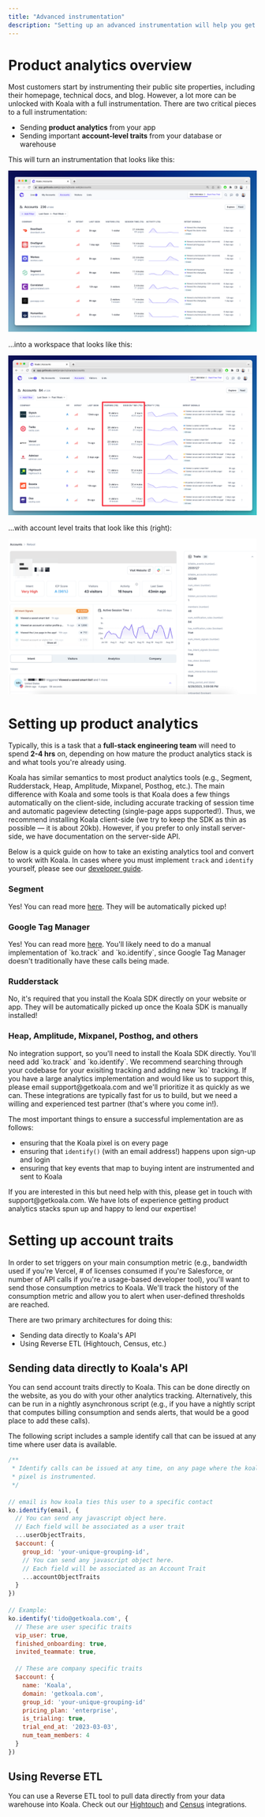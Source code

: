 ```yaml
---
title: "Advanced instrumentation"
description: "Setting up an advanced instrumentation will help you get the most out of Koala!"
---
```


# Product analytics overview
Most customers start by instrumenting their public site properties, including their homepage, technical docs, and blog. However, a lot more can be unlocked with Koala with a full instrumentation. There are two critical pieces to a full instrumentation:

* Sending **product analytics** from your app
* Sending important **account-level traits** from your database or warehouse

This will turn an instrumentation that looks like this:

![](/images/admin-guides/advanced-instrumentation/koala-web.png)

...into a workspace that looks like this:

![](/images/admin-guides/advanced-instrumentation/koala-accounts.png)

...with account level traits that look like this (right):

![](/images/admin-guides/advanced-instrumentation/koala-single-account.png)

# Setting up product analytics
Typically, this is a task that a **full-stack engineering team** will need to spend **2-4 hrs** on, depending on how mature the product analytics stack is and what tools you're already using. 

Koala has similar semantics to most product analytics tools (e.g., Segment, Rudderstack, Heap, Amplitude, Mixpanel, Posthog, etc.). The main difference with Koala and some tools is that Koala does a few things automatically on the client-side, including accurate tracking of session time and automatic pageview detecting (single-page apps supported!). Thus, we recommend installing Koala client-side (we try to keep the SDK as thin as possible — it is about 20kb). However, if you prefer to only install server-side, we have documentation on the server-side API.

Below is a quick guide on how to take an existing analytics tool and convert to work with Koala. In cases where you must implement `track` and `identify` yourself, please see our <a href="/docs/developer-guides/server-side">developer guide</a>.

### Segment
<AccordionGroup>
   <Accordion title="Can I do a codeless install? ✅">
      Yes! You can read more <a href="/docs/integrations/segment">here</a>.
   </Accordion>
   <Accordion title="Will I automatically get `track` and `identify` calls? ✅">
      They will be automatically picked up!
   </Accordion>
</AccordionGroup>

### Google Tag Manager
<AccordionGroup>
   <Accordion title="Can I do a codeless install? ✅ ">
      Yes! You can read more <a href="/docs/integrations/google-tag-manager">here</a>.
   </Accordion>
   <Accordion title="Will I automatically get `track` and `identify` calls? 🟡 ">
      You'll likely need to do a manual implementation of `ko.track` and `ko.identify`, since Google Tag Manager doesn't traditionally have these calls being made.
   </Accordion>
</AccordionGroup>

### Rudderstack
<AccordionGroup>
   <Accordion title="Can I do a codeless install? ❌" >
      No, it's required that you install the Koala SDK directly on your website or app.
   </Accordion>
   <Accordion title="Will I automatically get `track` and `identify` calls? ✅">
      They will be automatically picked up once the Koala SDK is manually installed!
   </Accordion>
</AccordionGroup>

###  Heap, Amplitude, Mixpanel, Posthog, and others 
<AccordionGroup>
   <Accordion title="Can I do a codeless install? ❌">
      No integration support, so you'll need to install the Koala SDK directly.
   </Accordion>
   <Accordion title="Will I automatically get `track` and `identify` calls? ❌">
      You'll need add `ko.track` and `ko.identify`. We recommend searching through your codebase for your exisiting tracking and adding new `ko` tracking.
   </Accordion>
   <Accordion title="Can you add add an integration for me? ✅">
      If you have a large analytics implementation and would like us to support this, please email support@getkoala.com and we'll prioritize it as quickly as we can. These integrations are typically fast for us to build, but we need a willing and experienced test partner (that's where you come in!).
   </Accordion>
</AccordionGroup>

The most important things to ensure a successful implementation are as follows:

* ensuring that the Koala pixel is on every page
* ensuring that `identify()` (with an email address!) happens upon sign-up and login
* ensuring that key events that map to buying intent are instrumented and sent to Koala

<Note>
If you are interested in this but need help with this, please get in touch with support@getkoala.com. We have lots of experience getting product analytics stacks spun up and happy to lend our expertise!
</Note>

# Setting up account traits
In order to set triggers on your main consumption metric (e.g., bandwidth used if you're Vercel, # of licenses consumed if you're Salesforce, or number of API calls if you're a usage-based developer tool), you'll want to send those consumption metrics to Koala. We'll track the history of the consumption metric and allow you to alert when user-defined thresholds are reached.

There are two primary architectures for doing this:

* Sending data directly to Koala's API
* Using Reverse ETL (Hightouch, Census, etc.)

## Sending data directly to Koala's API
You can send account traits directly to Koala. This can be done directly on the website, as you do with your other analytics tracking. Alternatively, this can be run in a nightly asynchronous script (e.g., if you have a nightly script that computes billing consumption and sends alerts, that would be a good place to add these calls).

The following script includes a sample identify call that can be issued at any time where user data is available.

```javascript
/**
 * Identify calls can be issued at any time, on any page where the koala
 * pixel is instrumented.
 */

// email is how koala ties this user to a specific contact
ko.identify(email, {
  // You can send any javascript object here.
  // Each field will be associated as a user trait
  ...userObjectTraits,
  $account: {
    group_id: 'your-unique-grouping-id',
    // You can send any javascript object here.
    // Each field will be associated as an Account Trait
    ...accountObjectTraits
  }
})

// Example:
ko.identify('tido@getkoala.com', {
  // These are user specific traits
  vip_user: true,
  finished_onboarding: true,
  invited_teammate: true,
  
  // These are company specific traits
  $account: {
    name: 'Koala',
    domain: 'getkoala.com',
    group_id: 'your-unique-grouping-id'
    pricing_plan: 'enterprise',
    is_trialing: true,
    trial_end_at: '2023-03-03',
    num_team_members: 4
  }
})
```
## Using Reverse ETL
You can use a Reverse ETL tool to pull data directly from your data warehouse into Koala. Check out our <a href="/docs/integrations/hightouch">Hightouch</a> and <a href="/docs/integrations/census">Census</a> integrations.
